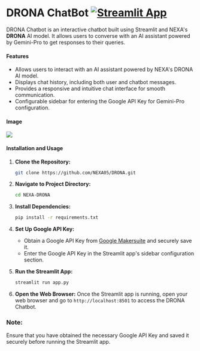 # DRONA ChatBot [![Streamlit App](https://static.streamlit.io/badges/streamlit_badge_black_white.svg)](https://geminipro-chatbot.streamlit.app/)

DRONA Chatbot is an interactive chatbot built using Streamlit and NEXA's **DRONA** AI model. It allows users to converse with an AI assistant powered by Gemini-Pro to get responses to their queries.

#### Features

- Allows users to interact with an AI assistant powered by NEXA's DRONA AI model.
- Displays chat history, including both user and chatbot messages.
- Provides a responsive and intuitive chat interface for smooth communication.
- Configurable sidebar for entering the Google API Key for Gemini-Pro configuration.


#### Image

![](img.png)

#### Installation and Usage

1. **Clone the Repository:**
   ```bash
   git clone https://github.com/NEXA05/DRONA.git
   ```

2. **Navigate to Project Directory:**
   ```bash
   cd NEXA-DRONA
   ```

3. **Install Dependencies:**
   ```bash
   pip install -r requirements.txt
   ```

4. **Set Up Google API Key:**
   - Obtain a Google API Key from [Google Makersuite](https://makersuite.google.com/app/apikey) and securely save it.
   - Enter the Google API Key in the Streamlit app's sidebar configuration section.

5. **Run the Streamlit App:**
   ```bash
   streamlit run app.py
   ```

6. **Open the Web Browser:**
   Once the Streamlit app is running, open your web browser and go to `http://localhost:8501` to access the DRONA Chatbot.



### Note:

Ensure that you have obtained the necessary Google API Key and saved it securely before running the Streamlit app.
